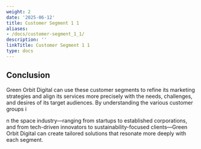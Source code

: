 ```yaml
---
weight: 2
date: '2025-06-12'
title: Customer Segment 1 1
aliases:
- /docs/customer-segment_1_1/
description: ''
linkTitle: Customer Segment 1 1
type: docs
---
```


<!-- Unsupported block type: table_of_contents -->



<!-- Unsupported block type: child_database -->

## Conclusion

Green Orbit Digital can use these customer segments to refine its marketing strategies and align its services more precisely with the needs, challenges, and desires of its target audiences. By understanding the various customer groups i

n the space industry—ranging from startups to established corporations, and from tech-driven innovators to sustainability-focused clients—Green Orbit Digital can create tailored solutions that resonate more deeply with each segment.